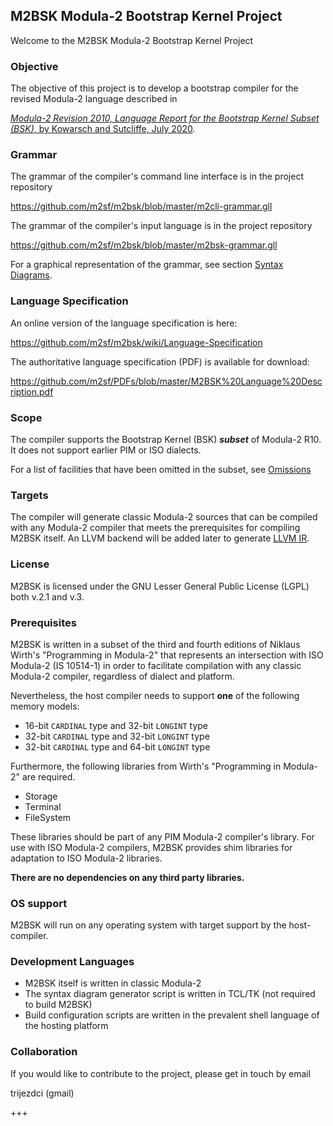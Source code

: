 ## M2BSK Modula-2 Bootstrap Kernel Project ##
Welcome to the M2BSK Modula-2 Bootstrap Kernel Project

### Objective ###

The objective of this project is to develop a bootstrap compiler for the revised Modula-2 language described in

[*Modula-2 Revision 2010, Language Report for the Bootstrap Kernel Subset (BSK)*, by Kowarsch and Sutcliffe, July 2020](https://github.com/m2sf/PDFs/blob/master/M2BSK%20Language%20Description.pdf).

### Grammar ###

The grammar of the compiler's command line interface is in the project repository

https://github.com/m2sf/m2bsk/blob/master/m2cli-grammar.gll

The grammar of the compiler's input language is in the project repository

https://github.com/m2sf/m2bsk/blob/master/m2bsk-grammar.gll

For a graphical representation of the grammar, see section
[Syntax Diagrams](https://github.com/m2sf/m2bsk/wiki/Language-Specification-(D)-:-Syntax-Diagrams).

### Language Specification ###

An online version of the language specification is here:

https://github.com/m2sf/m2bsk/wiki/Language-Specification


The authoritative language specification (PDF) is available for download:

https://github.com/m2sf/PDFs/blob/master/M2BSK%20Language%20Description.pdf


### Scope ###

The compiler supports the Bootstrap Kernel (BSK) _**subset**_ of Modula-2 R10. It does not support earlier PIM or ISO dialects.

For a list of facilities that have been omitted in the subset, see [Omissions](https://github.com/m2sf/m2bsk/wiki/Omissions)

### Targets ###

The compiler will generate classic Modula-2 sources that can be compiled with any Modula-2 compiler that meets the prerequisites for compiling M2BSK itself. An LLVM backend will be added later to generate [LLVM IR](http://llvm.org/docs/LangRef.html).

### License ###

M2BSK is licensed under the GNU Lesser General Public License (LGPL) both v.2.1 and v.3.

### Prerequisites ###

M2BSK is written in a subset of the third and fourth editions of Niklaus Wirth's "Programming in Modula-2" that represents an intersection with ISO Modula-2 (IS 10514-1) in order to facilitate compilation with any classic Modula-2 compiler, regardless of dialect and platform.

Nevertheless, the host compiler needs to support **one** of the following memory models:

* 16-bit `CARDINAL` type and 32-bit `LONGINT` type
* 32-bit `CARDINAL` type and 32-bit `LONGINT` type
* 32-bit `CARDINAL` type and 64-bit `LONGINT` type

Furthermore, the following libraries from Wirth's "Programming in Modula-2" are required.

* Storage
* Terminal
* FileSystem

These libraries should be part of any PIM Modula-2 compiler's library. For use with ISO Modula-2 compilers, M2BSK provides shim libraries for adaptation to ISO Modula-2 libraries.

**There are no dependencies on any third party libraries.**

### OS support ###

M2BSK will run on any operating system with target support by the host-compiler.

### Development Languages ###

* M2BSK itself is written in classic Modula-2
* The syntax diagram generator script is written in TCL/TK (not required to build M2BSK)
* Build configuration scripts are written in the prevalent shell language of the hosting platform

### Collaboration ###

If you would like to contribute to the project, please get in touch by email

trijezdci (gmail)

+++

